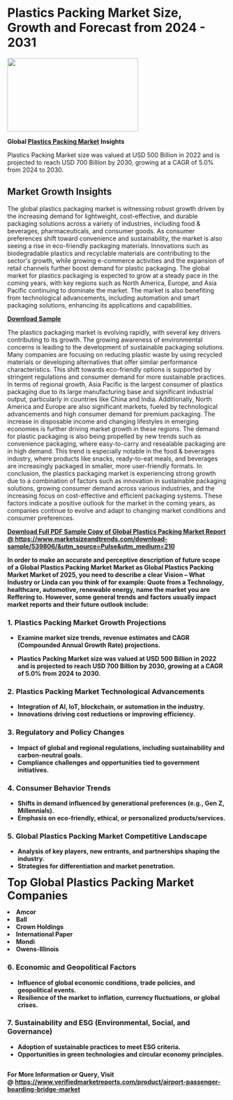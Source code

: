 <H1>Plastics Packing Market Size, Growth and Forecast from 2024 - 2031</H1><img class="aligncenter size-medium wp-image-584254" src="https://thirdeyenews.in/wp-content/uploads/2024/09/Global-Market-Research-300x168.jpeg" alt="" width="300" height="168" /><p><strong>Global&nbsp;<a href="https://www.marketsizeandtrends.com/download-sample/539806/&amp;utm_source=Pulse&amp;utm_medium=210">Plastics Packing Market</a> Insights</strong></p><p>Plastics Packing Market size was valued at USD 500 Billion in 2022 and is projected to reach USD 700 Billion by 2030, growing at a CAGR of 5.0% from 2024 to 2030.</p><p><h2>Market Growth Insights</h2> <p>The global plastics packaging market is witnessing robust growth driven by the increasing demand for lightweight, cost-effective, and durable packaging solutions across a variety of industries, including food & beverages, pharmaceuticals, and consumer goods. As consumer preferences shift toward convenience and sustainability, the market is also seeing a rise in eco-friendly packaging materials. Innovations such as biodegradable plastics and recyclable materials are contributing to the sector's growth, while growing e-commerce activities and the expansion of retail channels further boost demand for plastic packaging. The global market for plastics packaging is expected to grow at a steady pace in the coming years, with key regions such as North America, Europe, and Asia Pacific continuing to dominate the market. The market is also benefiting from technological advancements, including automation and smart packaging solutions, enhancing its applications and capabilities.</p> <p><strong><a href="#">Download Sample</a></strong></p> <p>The plastics packaging market is evolving rapidly, with several key drivers contributing to its growth. The growing awareness of environmental concerns is leading to the development of sustainable packaging solutions. Many companies are focusing on reducing plastic waste by using recycled materials or developing alternatives that offer similar performance characteristics. This shift towards eco-friendly options is supported by stringent regulations and consumer demand for more sustainable practices. In terms of regional growth, Asia Pacific is the largest consumer of plastics packaging due to its large manufacturing base and significant industrial output, particularly in countries like China and India. Additionally, North America and Europe are also significant markets, fueled by technological advancements and high consumer demand for premium packaging. The increase in disposable income and changing lifestyles in emerging economies is further driving market growth in these regions. The demand for plastic packaging is also being propelled by new trends such as convenience packaging, where easy-to-carry and resealable packaging are in high demand. This trend is especially notable in the food & beverages industry, where products like snacks, ready-to-eat meals, and beverages are increasingly packaged in smaller, more user-friendly formats. In conclusion, the plastics packaging market is experiencing strong growth due to a combination of factors such as innovation in sustainable packaging solutions, growing consumer demand across various industries, and the increasing focus on cost-effective and efficient packaging systems. These factors indicate a positive outlook for the market in the coming years, as companies continue to evolve and adapt to changing market conditions and consumer preferences.</p> <p><strong><a href="#"></p><p><span class=""><strong>Download Full PDF Sample Copy of Global Plastics Packing Market Report</strong> @ <a href="https://www.marketsizeandtrends.com/download-sample/539806/&amp;utm_source=Pulse&amp;utm_medium=210" target="_blank">https://www.marketsizeandtrends.com/download-sample/539806/&amp;utm_source=Pulse&amp;utm_medium=210</a></span></p><p>In order to make an accurate and perceptive description of future scope of a Global&nbsp;Plastics Packing Market Market as Global&nbsp;Plastics Packing Market Market of 2025, you need to describe a clear Vision &ndash; What Industry or Linda can you think of for example: Quote from a Technology, healthcare, automotive, renewable energy, name the market you are Reffering to. However, some general trends and factors usually impact market reports and their future outlook include:</p><h3>1.&nbsp;<strong>Plastics Packing Market Growth Projections</strong></h3><ul><li>Examine market size trends, revenue estimates and CAGR (Compounded Annual Growth Rate) projections.</li><li><p>Plastics Packing Market size was valued at USD 500 Billion in 2022 and is projected to reach USD 700 Billion by 2030, growing at a CAGR of 5.0% from 2024 to 2030.</p></li></ul><h3>2.&nbsp;<strong>Plastics Packing Market Technological Advancements</strong></h3><ul><li>Integration of AI, IoT, blockchain, or automation in the industry.</li><li>Innovations driving cost reductions or improving efficiency.</li></ul><h3>3.&nbsp;<strong>Regulatory and Policy Changes</strong></h3><ul><li>Impact of global and regional regulations, including sustainability and carbon-neutral goals.</li><li>Compliance challenges and opportunities tied to government initiatives.</li></ul><h3>4.&nbsp;<strong>Consumer Behavior Trends</strong></h3><ul><li>Shifts in demand influenced by generational preferences (e.g., Gen Z, Millennials).</li><li>Emphasis on eco-friendly, ethical, or personalized products/services.</li></ul><h3>5.&nbsp;<strong>Global Plastics Packing Market Competitive Landscape</strong></h3><ul><li>Analysis of key players, new entrants, and partnerships shaping the industry.</li><li>Strategies for differentiation and market penetration.</li></ul><p data-pm-slice="1 1 []"><span style="color: inherit; font-family: inherit; font-size: 25px;">Top Global Plastics Packing Market Companies</span></p><div class="" data-test-id=""><p><li>Amcor</li><li> Ball</li><li> Crown Holdings</li><li> International Paper</li><li> Mondi</li><li> Owens-Illinois</li></p></div><h3>6.&nbsp;<strong>Economic and Geopolitical Factors</strong></h3><ul><li>Influence of global economic conditions, trade policies, and geopolitical events.</li><li>Resilience of the market to inflation, currency fluctuations, or global crises.</li></ul><h3>7.&nbsp;<strong>Sustainability and ESG (Environmental, Social, and Governance)</strong></h3><ul><li>Adoption of sustainable practices to meet ESG criteria.</li><li>Opportunities in green technologies and circular economy principles.</li></ul><h2><strong style="font-size: 14px;">For More Information or Query, Visit @&nbsp;</strong><a style="background-color: #ffffff; font-size: 14px;" href="https://www.marketsizeandtrends.com/report/plastics-packing-market/" target="_blank">https://www.verifiedmarketreports.com/product/airport-passenger-boarding-bridge-market</a></h2>
